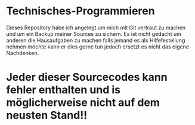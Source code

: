 # Technisches-Programmieren
Dieses Repository habe ich angelegt um mich mit Git vertraut zu machen und um ein Backup meiner Sources zu sichern. Es ist nicht gedacht um anderen die Hausaufgaben zu machen falls jemand es als Hilfefestellung nehmen möchte kann er dies gerne tun jedoch ersetzt es nicht das eigene Nachdenken.
# **Jeder dieser Sourcecodes kann fehler enthalten und is möglicherweise nicht auf dem neusten Stand!!**
<br />
